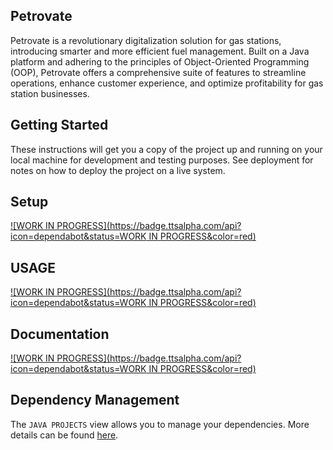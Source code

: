 ## Petrovate

Petrovate is a revolutionary digitalization solution for gas stations, introducing smarter and more efficient fuel management. Built on a Java platform and adhering to the principles of Object-Oriented Programming (OOP), Petrovate offers a comprehensive suite of features to streamline operations, enhance customer experience, and optimize profitability for gas station businesses.

## Getting Started

These instructions will get you a copy of the project up and running on your local machine for development and testing purposes. See deployment for notes on how to deploy the project on a live system.

## Setup
[![WORK IN PROGRESS](https://badge.ttsalpha.com/api?icon=dependabot&status=WORK IN PROGRESS&color=red)](https://example.com)

## USAGE
[![WORK IN PROGRESS](https://badge.ttsalpha.com/api?icon=dependabot&status=WORK IN PROGRESS&color=red)](https://example.com)

## Documentation
[![WORK IN PROGRESS](https://badge.ttsalpha.com/api?icon=dependabot&status=WORK IN PROGRESS&color=red)](https://example.com)

## Dependency Management

The `JAVA PROJECTS` view allows you to manage your dependencies. More details can be found [here](https://github.com/microsoft/vscode-java-dependency#manage-dependencies).
